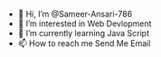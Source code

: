 - 👋 Hi, I’m @Sameer-Ansari-786
- 👀 I’m interested in Web Devlopment
- 🌱 I’m currently learning Java Script
- 📫 How to reach me Send Me Email

<!---
Sameer-Ansari-786/Sameer-Ansari-786 is a ✨ special ✨ repository because its `README.md` (this file) appears on your GitHub profile.
You can click the Preview link to take a look at your changes.
--->
